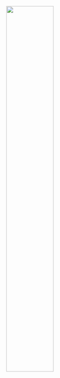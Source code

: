 [<img src="https://i9.ytimg.com/vi/IcZqJB0GCmE/hqdefault.jpg?v=6247c6bc&sqp=CKTEoJIG&rs=AOn4CLCf1yOd3GXe0W8MlY-oljpa-ktmDQ" width="50%">](https://youtu.be/IcZqJB0GCmE "Now in Android: 55")
